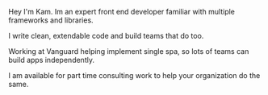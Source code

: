 Hey I'm Kam. Im an expert front end developer familiar with multiple frameworks and libraries. 

I write clean, extendable code and build teams that do too. 

Working at Vanguard helping implement single spa, so lots of teams can build apps independently. 

I am available for part time consulting work to help your organization do the same. 



